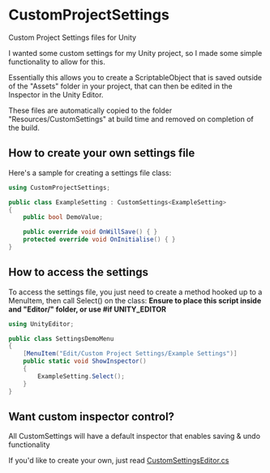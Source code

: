 # CustomProjectSettings
Custom Project Settings files for Unity

I wanted some custom settings for my Unity project, so I made some simple functionality to allow for this.

Essentially this allows you to create a ScriptableObject that is saved outside of the "Assets" folder in your project, that can then be edited in the Inspector in the Unity Editor.

These files are automatically copied to the folder "Resources/CustomSettings" at build time and removed on completion of the build.

## How to create your own settings file
Here's a sample for creating a settings file class:

```c#
using CustomProjectSettings;

public class ExampleSetting : CustomSettings<ExampleSetting>
{
    public bool DemoValue;

    public override void OnWillSave() { }
    protected override void OnInitialise() { }
}
```

## How to access the settings
To access the settings file, you just need to create a method hooked up to a MenuItem, then call Select() on the class:
**Ensure to place this script inside and "Editor/" folder, or use #if UNITY_EDITOR**
```c#
using UnityEditor;

public class SettingsDemoMenu
{
    [MenuItem("Edit/Custom Project Settings/Example Settings")]
    public static void ShowInspector()
    {
        ExampleSetting.Select();
    }
}
```

## Want custom inspector control?
All CustomSettings will have a default inspector that enables saving & undo functionality

If you'd like to create your own, just read [CustomSettingsEditor.cs](/Assets/CustomProjectSettings/Scripts/Editor/CustomSettingsEditor.cs)
